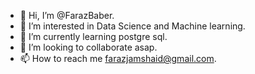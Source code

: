 - 👋 Hi, I’m @FarazBaber.
- 👀 I’m interested in Data Science and Machine learning.
- 🌱 I’m currently learning postgre sql.
- 💞️ I’m looking to collaborate asap.
- 📫 How to reach me farazjamshaid@gmail.com.

<!---
FarazBaber/FarazBaber is a ✨ special ✨ repository because its `README.md` (this file) appears on your GitHub profile.
You can click the Preview link to take a look at your changes.
--->
